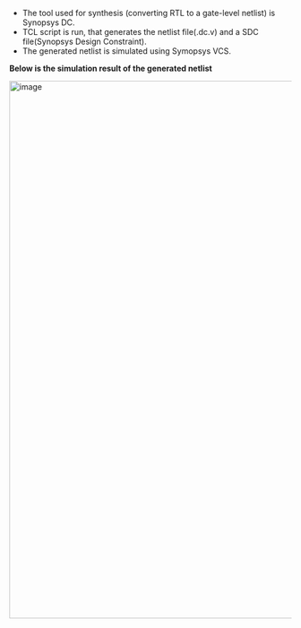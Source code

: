 - The tool used for synthesis (converting RTL to a gate-level netlist) is Synopsys DC.
- TCL script is run, that generates the netlist file(.dc.v) and a SDC file(Synopsys Design Constraint).
- The generated netlist is simulated using Symopsys VCS.


__Below is the simulation result of the generated netlist__

<img width="1919" height="960" alt="image" src="https://github.com/user-attachments/assets/872a0bc6-20cc-4dce-b745-55709bbf7c28" />
  
